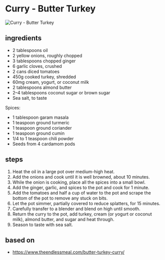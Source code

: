 # Curry - Butter Turkey

![Curry - Butter Turkey](images/curry-—-butter-turkey.jpg)

## ingredients

- 2 tablespoons oil
- 2 yellow onions, roughly chopped
- 3 tablespoons chopped ginger
- 6 garlic cloves, crushed
- 2 cans diced tomatoes
- 450g cooked turkey, shredded
- 60mg cream, yogurt, or coconut milk
- 2 tablespoons almond butter
- 2–4 tablespoons coconut sugar or brown sugar
- Sea salt, to taste

Spices:

- 1 tablespoon garam masala
- 1 teaspoon ground turmeric
- 1 teaspoon ground coriander
- 1 teaspoon ground cumin
- 1/4 to 1 teaspoon chili powder
- Seeds from 4 cardamom pods

## steps

1. Heat the oil in a large pot over medium-high heat.
2. Add the onions and cook until it is well browned, about 10 minutes.
3. While the onion is cooking, place all the spices into a small bowl.
4. Add the ginger, garlic, and spices to the pot and cook for 1 minute.
5. Add the tomatoes and half a cup of water to the pot and scrape the bottom of the pot to remove any stuck on bits.
6. Let the pot simmer, partially covered to reduce splatters, for 15 minutes.
7. Carefully transfer to a blender and blend on high until smooth.
8. Return the curry to the pot, add turkey, cream (or yogurt or coconut milk), almond butter, and sugar and heat through.
9. Season to taste with sea salt.

## based on

- https://www.theendlessmeal.com/butter-turkey-curry/
